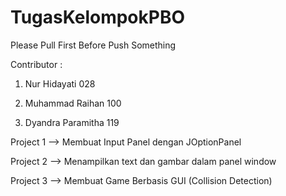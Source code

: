 # TugasKelompokPBO
Please Pull First Before Push Something

Contributor : 

1. Nur Hidayati 028

2. Muhammad Raihan 100

3. Dyandra Paramitha 119


Project 1 --> Membuat Input Panel dengan JOptionPanel

Project 2 --> Menampilkan text dan gambar dalam panel window

Project 3 --> Membuat Game Berbasis GUI (Collision Detection)
